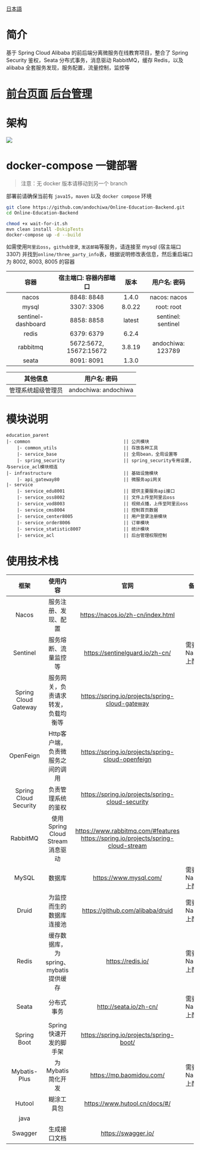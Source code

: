 

[日本語](https://github.com/andochiwa/Online-Education-Backend/blob/master/README_JP.MD)

# 简介

基于 Spring Cloud Alibaba 的前后端分离微服务在线教育项目，整合了 Spring Security 鉴权，Seata 分布式事务，消息驱动 RabbitMQ，缓存 Redis，以及 alibaba 全套服务发现，服务配置，流量控制，监控等

# [前台页面](https://github.com/andochiwa/Online-Education-Frontend-web) [后台管理](https://github.com/andochiwa/Online-Education-Frontend-admin)

# 架构

![](https://raw.githubusercontent.com/andochiwa/Online-Education-Backend/master/image/architect.png)

# docker-compose 一键部署

> 注意：无 docker 版本请移动到另一个 branch

部署前请确保当前有 `java15`，`maven` 以及 `docker compose` 环境

```bash
git clone https://github.com/andochiwa/Online-Education-Backend.git
cd Online-Education-Backend

chmod +x wait-for-it.sh
mvn clean install -DskipTests
docker-compose up -d --build
```

如需使用`阿里云oss`，`github登录`, `发送邮箱`等服务，请连接至 mysql (宿主端口3307) 并找到`online/three_party_info`表，根据说明修改表信息，然后重启端口为 8002, 8003, 8005 的容器

|        容器        | 宿主端口: 容器内部端口 |  版本  |    用户名: 密码    |
| :----------------: | :--------------------: | :----: | :----------------: |
|       nacos        |       8848: 8848       | 1.4.0  |    nacos: nacos    |
|       mysql        |       3307: 3306       | 8.0.22 |     root: root     |
| sentinel-dashboard |       8858: 8858       | latest | sentinel: sentinel |
|       redis        |       6379: 6379       | 6.2.4  |                    |
|      rabbitmq      | 5672:5672, 15672:15672 | 3.8.19 | andochiwa: 123789  |
|       seata        |       8091: 8091       | 1.3.0  |                    |

|      其他信息      |     用户名: 密码     |
| :----------------: | :------------------: |
| 管理系统超级管理员 | andochiwa: andochiwa |



# 模块说明

```
education_parent
|- common									|| 公共模块
	|- common_utils							|| 存放各种工具
	|- service_base							|| 全局bean，全局设置等
	|- spring_security						|| spring_security专用设置, 与service_acl模块相连
|- infrastructure							|| 基础设施模块
	|- api_gateway80						|| 微服务api网关
|- service									
	|- service_edu8001						|| 提供主要服务api接口
	|- service_oss8002						|| 文件上传至阿里云oss
	|- service_vod8003						|| 视频点播，上传至阿里云oss
	|- service_cms8004						|| 控制首页数据
	|- service_center8005					|| 用户登录注册模块
	|- service_order8006					|| 订单模块
	|- service_statistic8007				|| 统计模块
	|- service_acl							|| 后台管理权限控制
```

# 使用技术栈

|         框架          |               使用内容                |                             官网                             |       备注        |  版本  |
| :-------------------: | :-----------------------------------: | :----------------------------------------------------------: | :---------------: | :----: |
|         Nacos         |         服务注册、发现、配置          |              https://nacos.io/zh-cn/index.html               |                   | 1.4.1  |
|       Sentinel        |         服务熔断、流量监控等          |               https://sentinelguard.io/zh-cn/                | 需要到Nacos上配置 |        |
| Spring Cloud Gateway  |  服务网关，负责请求转发，负载均衡等   |       https://spring.io/projects/spring-cloud-gateway        |                   |        |
|       OpenFeign       |   Http客户端，负责微服务之间的调用    |      https://spring.io/projects/spring-cloud-openfeign       |                   |        |
| Spring Cloud Security |          负责管理系统的鉴权           |       https://spring.io/projects/spring-cloud-security       |                   |        |
|       RabbitMQ        |    使用Spring Cloud Stream消息驱动    | https://www.rabbitmq.com/#features<br />https://spring.io/projects/spring-cloud-stream |                   | 3.8.14 |
|         MySQL         |                数据库                 |                    https://www.mysql.com/                    | 需要到Nacos上配置 | 8.0.22 |
|         Druid         |       为监控而生的数据库连接池        |               https://github.com/alibaba/druid               | 需要到Nacos上配置 |        |
|         Redis         | 缓存数据库，为spring、mybatis提供缓存 |                      https://redis.io/                       | 需要到Nacos上配置 | 6.2.1  |
|         Seata         |              分布式事务               |                    http://seata.io/zh-cn/                    | 需要到Nacos上配置 | 1.3.0  |
|      Spring Boot      |        Spring快速开发的脚手架         |           https://spring.io/projects/spring-boot/            |                   |        |
|     Mybatis-Plus      |           为Mybatis简化开发           |                   https://mp.baomidou.com/                   | 需要到Nacos上配置 |        |
|        Hutool         |              糊涂工具包               |                https://www.hutool.cn/docs/#/                 |                   |        |
|         java          |                                       |                                                              |                   |   15   |
|        Swagger        |             生成接口文档              |                     https://swagger.io/                      |                   | 3.0.0  |
